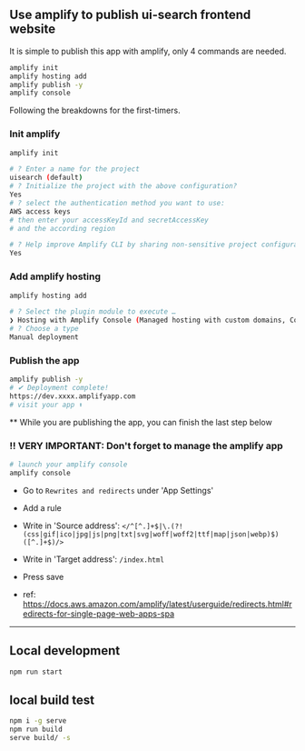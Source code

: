 ## Use amplify to publish ui-search frontend website

It is simple to publish this app with amplify, only 4 commands are needed.

```bash
amplify init
amplify hosting add
amplify publish -y
amplify console
```

Following the breakdowns for the first-timers.

### Init amplify

```bash
amplify init

# ? Enter a name for the project
uisearch (default)
# ? Initialize the project with the above configuration?
Yes
# ? select the authentication method you want to use:
AWS access keys
# then enter your accessKeyId and secretAccessKey
# and the according region

# ? Help improve Amplify CLI by sharing non-sensitive project configurations on failures
Yes
```

### Add amplify hosting

```bash
amplify hosting add

# ? Select the plugin module to execute …
❯ Hosting with Amplify Console (Managed hosting with custom domains, Continuous deployment)
# ? Choose a type
Manual deployment
```

### Publish the app

```bash
amplify publish -y
# ✔ Deployment complete!
https://dev.xxxx.amplifyapp.com
# visit your app ⬆️
```

\*\* While you are publishing the app, you can finish the last step below

### ‼️ VERY IMPORTANT: Don't forget to manage the amplify app

```bash
# launch your amplify console
amplify console
```

- Go to `Rewrites and redirects` under 'App Settings'
- Add a rule
- Write in 'Source address': `</^[^.]+$|\.(?!(css|gif|ico|jpg|js|png|txt|svg|woff|woff2|ttf|map|json|webp)$)([^.]+$)/>`
- Write in 'Target address': `/index.html`
- Press save

- ref: https://docs.aws.amazon.com/amplify/latest/userguide/redirects.html#redirects-for-single-page-web-apps-spa

---

## Local development

```bash
npm run start
```

## local build test

```bash
npm i -g serve
npm run build
serve build/ -s

```
